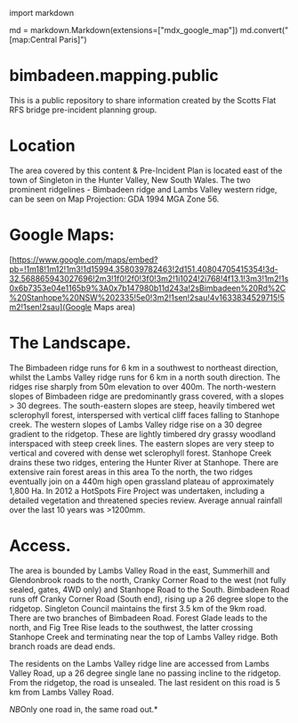import markdown

md = markdown.Markdown(extensions=["mdx_google_map"])
md.convert("[map:Central Paris]")

# bimbadeen.mapping.public
This is a public repository to share information created by the Scotts Flat RFS bridge pre-incident planning group.

# Location
The area covered by this content & Pre-Incident Plan is located east of the town of Singleton in the Hunter Valley, New South Wales. The two prominent ridgelines - Bimbadeen ridge and Lambs Valley western ridge, can be seen on Map Projection: GDA 1994 MGA Zone 56.

# Google Maps:
[https://www.google.com/maps/embed?pb=!1m18!1m12!1m3!1d15994.358039782463!2d151.40804705415354!3d-32.568865943027696!2m3!1f0!2f0!3f0!3m2!1i1024!2i768!4f13.1!3m3!1m2!1s0x6b7353e04e1165b9%3A0x7b147980b11d243a!2sBimbadeen%20Rd%2C%20Stanhope%20NSW%202335!5e0!3m2!1sen!2sau!4v1633834529715!5m2!1sen!2sau](Google Maps area)

# The Landscape.
The Bimbadeen ridge runs for 6 km in a southwest to northeast direction, whilst the Lambs Valley ridge runs for 6 km in a north south direction. The ridges rise sharply from 50m elevation to over 400m. 
The north-western slopes of Bimbadeen ridge are predominantly grass covered, with a slopes > 30 degrees. The south-eastern slopes are steep, heavily timbered wet sclerophyll forest, interspersed with vertical cliff faces falling to Stanhope creek.
The western slopes of Lambs Valley ridge rise on a 30 degree gradient to the ridgetop. These are lightly timbered dry grassy woodland interspaced with steep creek lines. The eastern slopes are very steep to vertical and covered with dense wet sclerophyll forest. 
Stanhope Creek drains these two ridges, entering the Hunter River at Stanhope. There are extensive rain forest areas in this area
To the north, the two ridges eventually join on a 440m high open grassland plateau of approximately 1,800 Ha.
In 2012 a HotSpots Fire Project was undertaken, including a detailed vegetation and threatened species review. Average annual rainfall over the last 10 years was >1200mm. 

# Access. 
The area is bounded by Lambs Valley Road in the east,
Summerhill and Glendonbrook roads to the north, Cranky Corner Road to the west (not fully sealed, gates, 4WD only) and Stanhope Road to the South.
Bimbadeen Road runs off Cranky Corner Road (South end), rising up a 26 degree slope to the ridgetop. Singleton Council maintains the first 3.5 km of the 9km road. There are two branches of Bimbadeen Road. Forest Glade leads to the north, and Fig Tree Rise leads to the southwest, the latter crossing Stanhope Creek and terminating near the top of Lambs Valley ridge. Both branch roads are dead ends. 

The residents on the Lambs Valley ridge line are accessed from Lambs Valley Road, up a 26 degree single lane no passing incline to the ridgetop. From the ridgetop, the road is unsealed. The last resident on this road is 5 km from Lambs Valley Road.

*NB*Only one road in, the same road out.* 

